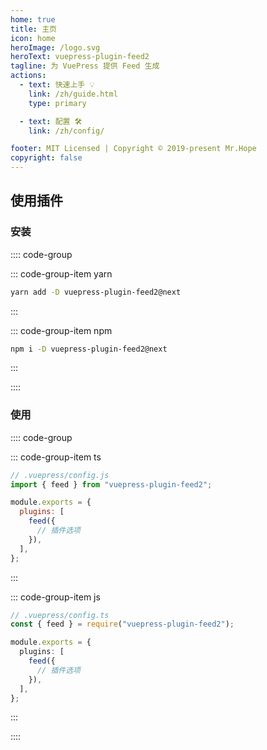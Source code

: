 ```yaml
---
home: true
title: 主页
icon: home
heroImage: /logo.svg
heroText: vuepress-plugin-feed2
tagline: 为 VuePress 提供 Feed 生成
actions:
  - text: 快速上手 💡
    link: /zh/guide.html
    type: primary

  - text: 配置 🛠
    link: /zh/config/

footer: MIT Licensed | Copyright © 2019-present Mr.Hope
copyright: false
---
```


## 使用插件

### 安装

:::: code-group

::: code-group-item yarn

```bash
yarn add -D vuepress-plugin-feed2@next
```

:::

::: code-group-item npm

```bash
npm i -D vuepress-plugin-feed2@next
```

:::

::::

### 使用

:::: code-group

::: code-group-item ts

```js
// .vuepress/config.js
import { feed } from "vuepress-plugin-feed2";

module.exports = {
  plugins: [
    feed({
      // 插件选项
    }),
  ],
};
```

:::

::: code-group-item js

```ts
// .vuepress/config.ts
const { feed } = require("vuepress-plugin-feed2");

module.exports = {
  plugins: [
    feed({
      // 插件选项
    }),
  ],
};
```

:::

::::

